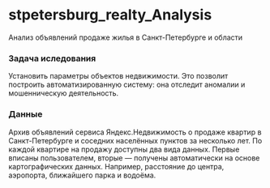 # stpetersburg_realty_Analysis
Анализ объявлений  продаже жилья в Санкт-Петербурге и области

### Задача иследования 
Установить параметры объектов недвижимости. Это позволит построить автоматизированную систему: она отследит аномалии и мошенническую деятельность.

### Данные 
Архив объявлений сервиса Яндекс.Недвижимость о продаже квартир в Санкт-Петербурге и соседних населённых пунктов за несколько лет. 
По каждой квартире на продажу доступны два вида данных. Первые вписаны пользователем, вторые — получены автоматически на основе картографических данных. Например, расстояние до центра, аэропорта, ближайшего парка и водоёма.


